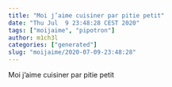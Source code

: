 ```yaml
---
title: "Moi j’aime cuisiner par pitie petit"
date: "Thu Jul  9 23:48:28 CEST 2020"
tags: ["moijaime", "pipotron"]
author: m1ch3l
categories: ["generated"]
slug: "moijaime/2020-07-09-23:48:28"
---
```


Moi j’aime cuisiner par pitie petit
